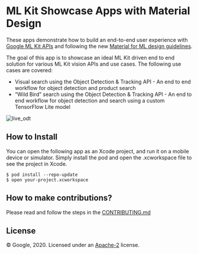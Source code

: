 # ML Kit Showcase Apps with Material Design

These apps demonstrate how to build an end-to-end user experience with [Google ML Kit APIs](https://developers.google.com/ml-kit/guides) and following the new [Material for ML design guidelines](https://material.io/collections/machine-learning/).

The goal of this app is to showcase an ideal ML Kit driven end to end solution for various ML Kit vision APIs and use cases. The following use cases are covered:
* Visual search using the Object Detection & Tracking API - An end to end workflow for object detection and product search
* “Wild Bird” search using the Object Detection & Tracking API - An end to end workflow for object detection and search using a custom TensorFlow Lite model

![live_odt](screenshots/live_odt.gif)

## How to Install

You can open the following app as an Xcode project, and run it on a mobile device or simulator. Simply install the pod and open the .xcworkspace file to see the project in Xcode.

```
$ pod install --repo-update
$ open your-project.xcworkspace
```

## How to make contributions?
Please read and follow the steps in the [CONTRIBUTING.md](CONTRIBUTING.md)

## License
© Google, 2020. Licensed under an [Apache-2](./LICENSE) license.
